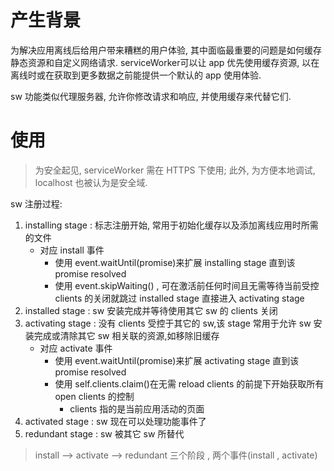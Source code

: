 # 产生背景
为解决应用离线后给用户带来糟糕的用户体验, 其中面临最重要的问题是如何缓存静态资源和自定义网络请求.
serviceWorker可以让 app 优先使用缓存资源, 以在离线时或在获取到更多数据之前能提供一个默认的 app 使用体验.

sw 功能类似代理服务器, 允许你修改请求和响应, 并使用缓存来代替它们.

# 使用
> 为安全起见, serviceWorker 需在 HTTPS 下使用; 此外, 为方便本地调试, localhost 也被认为是安全域.

sw 注册过程:
1. installing stage : 标志注册开始, 常用于初始化缓存以及添加离线应用时所需的文件
   - 对应 install 事件
     - 使用 event.waitUntil(promise)来扩展 installing stage 直到该 promise resolved
     - 使用 event.skipWaiting() , 可在激活前任何时间且无需等待当前受控 clients 的关闭就跳过 installed stage 直接进入 activating stage
2. installed stage : sw 安装完成并等待使用其它 sw 的 clients 关闭
3. activating stage : 没有 clients 受控于其它的 sw,该 stage 常用于允许 sw 安装完成或清除其它 sw 相关联的资源,如移除旧缓存
   - 对应 activate 事件
     - 使用 event.waitUntil(promise)来扩展 activating stage 直到该 promise resolved
     - 使用 self.clients.claim()在无需 reload clients 的前提下开始获取所有 open clients 的控制
       - clients 指的是当前应用活动的页面
4. activated stage : sw 现在可以处理功能事件了
5. redundant stage : sw 被其它 sw 所替代

> install --> activate --> redundant
> 三个阶段 , 两个事件(install , activate)

